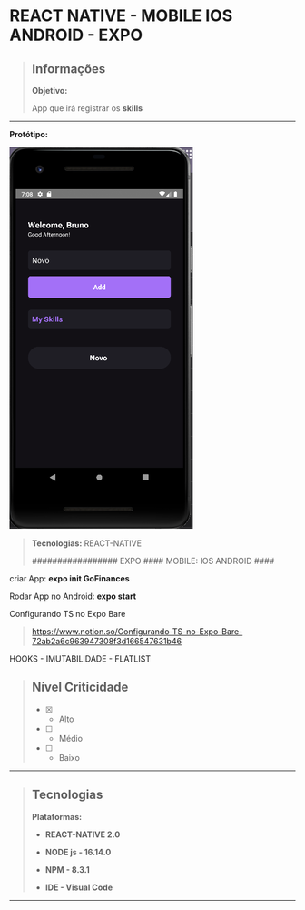# REACT NATIVE - MOBILE IOS ANDROID - EXPO

> ## Informações
>
> **Objetivo:**     
>
> App que irá registrar os **skills**

---
**Protótipo:** 

<img src="https://github.com/abruno36/MySkylls/blob/master/prototipo.png" alt="Protótipo"/>

> **Tecnologias:** REACT-NATIVE
>
>#################  EXPO #### MOBILE: IOS ANDROID ####
>
criar App: **expo init GoFinances**
>
Rodar App no Android: **expo start**
>
Configurando TS no Expo Bare
>https://www.notion.so/Configurando-TS-no-Expo-Bare-72ab2a6c963947308f3d166547631b46
>
HOOKS - IMUTABILIDADE - FLATLIST 

>
> ## Nível Criticidade
> - [x] - Alto  
> - [ ] - Médio  
> - [ ] - Baixo  
>  
---

> ## Tecnologias
>
> **Plataformas:**  
> - **REACT-NATIVE 2.0**  
>
> - **NODE js - 16.14.0**
>
> - **NPM - 8.3.1**
>
> - **IDE - Visual Code**
>
---
